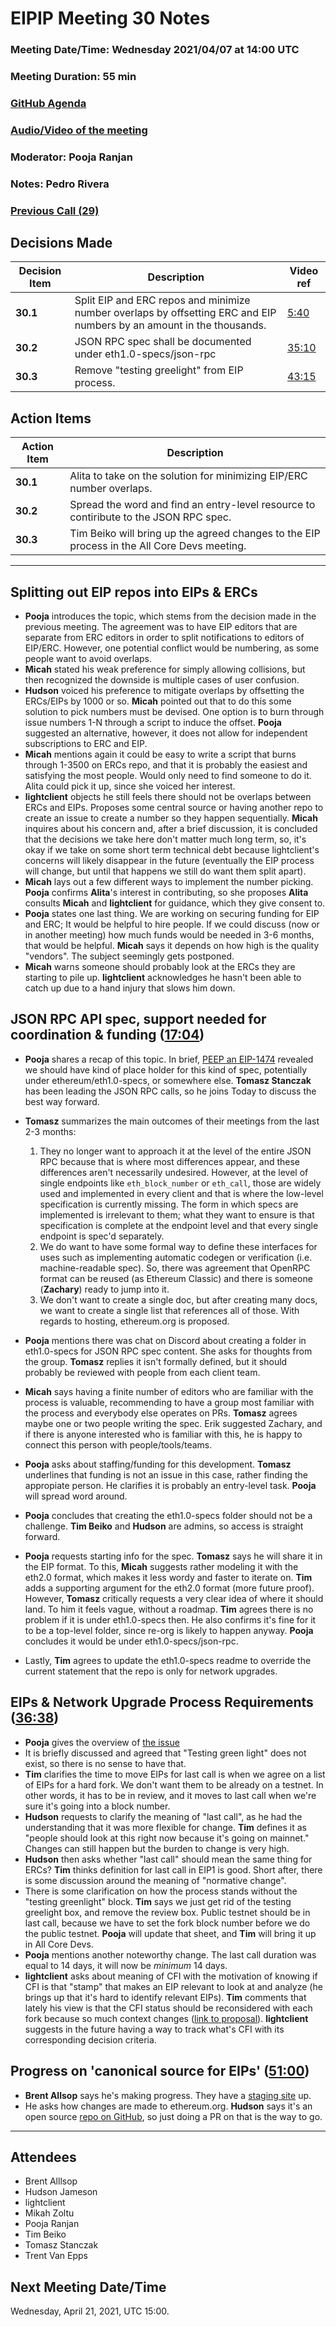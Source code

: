 # EIPIP Meeting 30 Notes 

### Meeting Date/Time: Wednesday 2021/04/07 at 14:00 UTC 
### Meeting Duration:  55 min 
### [GitHub Agenda](https://github.com/ethereum-cat-herders/EIPIP/issues/62) 
### [Audio/Video of the meeting](https://youtu.be/FdCeXxok2Fw) 
### Moderator: Pooja Ranjan
### Notes: Pedro Rivera 
### [Previous Call (29)](https://github.com/ethereum-cat-herders/EIPIP/blob/master/All%20EIPIP%20Meetings/Meeting%20029.md)

## Decisions Made

| Decision Item | Description | Video ref |
| ------------- | ----------- | --------- |
| **30.1**      | Split EIP and ERC repos and minimize number overlaps by offsetting ERC and EIP numbers by an amount in the thousands. | [5:40](https://youtu.be/FdCeXxok2Fw?t=340) |     
| **30.2**      | JSON RPC spec shall be documented under eth1.0-specs/json-rpc | [35:10](https://youtu.be/FdCeXxok2Fw?t=2110) | 
| **30.3**      | Remove "testing greelight" from EIP process. | [43:15](https://youtu.be/FdCeXxok2Fw?t=2595)  | 

## Action Items

| Action Item | Description |
| ------------| ----------- |
| **30.1**    | Alita to take on the solution for minimizing EIP/ERC number overlaps.|
| **30.2**    | Spread the word and find an entry-level resource to contiribute to the JSON RPC spec.|
| **30.3**    | Tim Beiko will bring up the agreed changes to the EIP process in the All Core Devs meeting.|
-----------------------------

## Splitting out EIP repos into EIPs & ERCs

* **Pooja** introduces the topic, which stems from the decision made in the previous meeting. The agreement was to have EIP editors that are separate from ERC editors in order to split notifications to editors of EIP/ERC. However, one potential conflict would be numbering, as some people want to avoid overlaps.
* **Micah** stated his weak preference for simply allowing collisions, but then recognized the downside is multiple cases of user confusion. 
* **Hudson** voiced his preference to mitigate overlaps by offsetting the ERCs/EIPs by 1000 or so. **Micah** pointed out that to do this some solution to pick numbers must be devised. One option is to burn through issue numbers 1-N through a script to induce the offset. 
**Pooja** suggested an alternative, however, it does not allow for independent subscriptions to ERC and EIP. 
* **Micah** mentions again it could be easy to write a script that burns through 1-3500 on ERCs repo, and that it is probably the easiest and satisfying the most people. Would only need to find someone to do it. Alita could pick it up, since she voiced her interest.
* **lightclient** objects he still feels there should not be overlaps between ERCs and EIPs. Proposes some central source or having another repo to create an issue to create a number so they happen sequentially. 
**Micah** inquires about his concern and, after a brief discussion, it is concluded that the decisions we take here don't matter much long term, so, it's okay if we take on some short term technical debt because lightclient's concerns will likely disappear in the future (eventually the EIP process will change, but until that happens we still do want them split apart).
* **Micah** lays out a few different ways to implement the number picking. **Pooja** confirms **Alita**'s interest in contributing, so she proposes **Alita** consults **Micah** and **lightclient** for guidance, which they give consent to.
* **Pooja** states one last thing. We are working on securing funding for EIP and ERC; It would be helpful to hire people. If we could discuss (now or in another meeting) how much funds would be needed in 3-6 months, that would be helpful. **Micah** says it depends on how high is the quality "vendors". The subject seemingly gets postponed.
* **Micah** warns someone should probably look at the ERCs they are starting to pile up. **lightclient** acknowledges he hasn't been able to catch up due to a hand injury that slows him down.

## JSON RPC API spec, support needed for coordination & funding ([17:04](https://youtu.be/FdCeXxok2Fw?t=1024))

* **Pooja** shares a recap of this topic. In brief, [PEEP an EIP-1474](https://youtu.be/fxhXsg9g4nc) revealed we should have kind of place holder for this kind of spec, potentially under ethereum/eth1.0-specs, or somewhere else. **Tomasz Stanczak** has been leading the JSON RPC calls, so he joins Today to discuss the best way forward.
* **Tomasz** summarizes the main outcomes of their meetings from the last 2-3 months: 
	1. They no longer want to approach it at the level of the entire JSON RPC because that is where most differences appear, and these differences aren't necessarily undesired. However, at the level of single endpoints like `eth_block_number` or `eth_call`, those are widely used and implemented in every client and that is where the low-level specification is currently missing. The form in which specs are implemented is irrelevant to them; what they want to ensure is that specification is complete at the endpoint level and that every single endpoint is spec'd separately. 
	2. We do want to have some formal way to define these interfaces for uses such as implementing automatic codegen or verification (i.e. machine-readable spec). So, there was agreement that OpenRPC format can be reused (as Ethereum Classic) and there is someone (**Zachary**) ready to jump into it. 
	3. We don't want to create a single doc, but after creating many docs, we want to create a single list that references all of those. With regards to hosting, ethereum.org is proposed. 

* **Pooja** mentions there was chat on Discord about creating a folder in eth1.0-specs for JSON RPC spec content. She asks for thoughts from the group. **Tomasz** replies it isn't formally defined, but it should probably be reviewed with people from each client team. 
* **Micah** says having a finite number of editors who are familiar with the process is valuable, recommending to have a group most familiar with the process and everybody else operates on PRs. **Tomasz** agrees maybe one or two people writing the spec. Erik suggested Zachary, and if there is anyone interested who is familiar with this, he is happy to connect this person with people/tools/teams.
* **Pooja** asks about staffing/funding for this development. **Tomasz** underlines that funding is not an issue in this case, rather finding the appropiate person. He clarifies it is probably an entry-level task. **Pooja** will spread word around. 
* **Pooja** concludes that creating the eth1.0-specs folder should not be a challenge. **Tim Beiko** and **Hudson** are admins, so access is straight forward. 
* **Pooja** requests starting info for the spec. **Tomasz** says he will share it in the EIP format. To this, **Micah** suggests rather modeling it with the eth2.0 format, which makes it less wordy and faster to iterate on. **Tim** adds a supporting argument for the eth2.0 format (more future proof). However, **Tomasz** critically requests a  very clear idea of where it should land. To him it feels vague, without a roadmap. **Tim** agrees there is no problem if it is under eth1.0-specs then. He also confirms it's fine for it to be a top-level folder, since re-org is likely to happen anyway. **Pooja** concludes it would be under eth1.0-specs/json-rpc.
* Lastly, **Tim** agrees to update the eth1.0-specs readme to override the current statement that the repo is only for network upgrades.

## EIPs & Network Upgrade Process Requirements ([36:38](https://youtu.be/FdCeXxok2Fw?t=2199))

* **Pooja** gives the overview of [the issue](https://github.com/ethereum/pm/issues/264#issuecomment-814337690)
* It is briefly discussed and agreed that "Testing green light" does not exist, so there is no sense to have that.
* **Tim** clarifies the time to move EIPs for last call is when we agree on a list of EIPs for a hard fork. We don't want them to be already on a testnet. In other words, it has to be in review, and it moves to last call when we're sure it's going into a block number.
* **Hudson** requests to clarify the meaning of "last call", as he had the understanding that it was more flexible for change. **Tim** defines it as "people should look at this right now because it's going on mainnet." Changes can still happen but the burden to change is very high.
* **Hudson** then asks whether "last call" should mean the same thing for ERCs? **Tim** thinks definition for last call in EIP1 is good. Short after, there is some discussion around the meaning of "normative change".
* There is some clarification on how the process stands without the "testing greenlight" block. **Tim** says we just get rid of the testing greelight box, and remove the review box. Public testnet should be in last call, because we have to set the fork block number before we do the public testnet. **Pooja** will update that sheet, and **Tim** will bring it up in All Core Devs.
* **Pooja** mentions another noteworthy change. The last call duration was equal to 14 days, it will now be _minimum_ 14 days.
* **lightclient** asks about meaning of CFI with the motivation of knowing if CFI is that "stamp" that makes an EIP relevant to look at and analyze (he brings up that it's hard to identify relevant EIPs). **Tim** comments that lately his view is that the CFI status should be reconsidered with each fork because so much context changes ([link to proposal](https://github.com/ethereum/pm/issues/295)). **lightclient** suggests in the future having a way to track what's CFI with its corresponding decision criteria. 


## Progress on 'canonical source for EIPs' ([51:00](https://youtu.be/FdCeXxok2Fw?t=3060))

* **Brent Allsop** says he's making progress. They have a [staging site](https://eips_staging.canonizer.com/) up.
* He asks how changes are made to ethereum.org. **Hudson** says it's an open source [repo on GitHub](https://github.com/ethereum/ethereum-org-website/), so just doing a PR on that is the way to go.

-----------------

## Attendees 
- Brent Alllsop
- Hudson Jameson
- lightclient
- Mikah Zoltu
- Pooja Ranjan
- Tim Beiko
- Tomasz Stanczak
- Trent Van Epps

## Next Meeting Date/Time

Wednesday, April 21, 2021, UTC 15:00.
